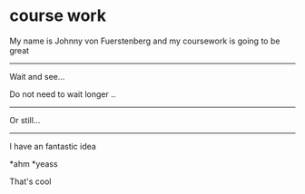 # course work

My name is Johnny von Fuerstenberg and my coursework is going to be great

---

Wait and see...

Do not need to wait longer  ..

---

Or still...

---

I have an fantastic idea

*ahm
*yeass

That's cool